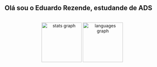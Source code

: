 ## Olá sou o Eduardo Rezende, estudande de ADS
<br clear="both">

<div align="center">
  <img src="https://github-readme-stats.vercel.app/api?username=dkrezende&hide_title=false&hide_rank=false&show_icons=true&include_all_commits=true&count_private=true&disable_animations=false&theme=aura&locale=en&hide_border=false&order=1" height="130" alt="stats graph"  />
  <img src="https://github-readme-stats.vercel.app/api/top-langs?username=dkrezende&locale=en&hide_title=false&layout=compact&card_width=320&langs_count=5&theme=aura&hide_border=false&order=2" height="130" alt="languages graph"  />
</div>
